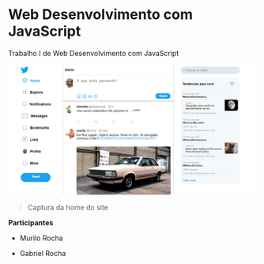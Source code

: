 # Web Desenvolvimento com JavaScript
Trabalho I de Web Desenvolvimento com JavaScript


![Captura de tela do Home](/print.png)


> Captura da home do site

__Participantes__

- Murilo Rocha

- Gabriel Rocha
